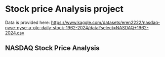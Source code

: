 # Stock price Analysis project

Data is provided here: https://www.kaggle.com/datasets/eren2222/nasdaq-nyse-nyse-a-otc-daily-stock-1962-2024/data?select=NASDAQ+1962-2024.csv

## NASDAQ Stock Price Analysis
